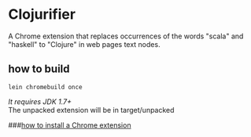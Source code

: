 # Clojurifier

A Chrome extension that replaces occurrences of the words "scala" and "haskell" to "Clojure" in web pages text nodes.

## how to build
```
lein chromebuild once
```
_It requires JDK 1.7+_  
The unpacked extension will be in target/unpacked

###[how to install a Chrome extension](http://superuser.com/questions/247651/how-does-one-install-an-extension-for-chrome-browser-from-the-local-file-system/247654#247654)
